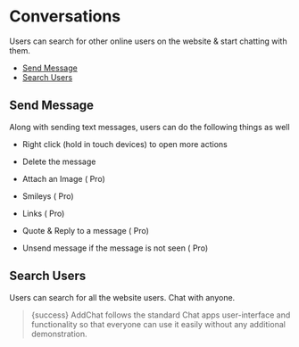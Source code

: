 # Conversations

Users can search for other online users on the website & start chatting with them.


- [Send Message](#Send-message)
- [Search Users](#Search-Users)


<a name="Send-Message"></a>
## Send Message

Along with sending text messages, users can do the following things as well

- Right click (hold in touch devices) to open more actions <larecipe-badge type="secondary" circle icon="fa fa-hand-o-up"></larecipe-badge>
- Delete the message <larecipe-badge type="danger" circle icon="fa fa-trash-o"></larecipe-badge>

- Attach an Image (<larecipe-badge type="black" circle icon="fa fa-lock"></larecipe-badge> Pro)
- Smileys (<larecipe-badge type="black" circle icon="fa fa-lock"></larecipe-badge> Pro)
- Links (<larecipe-badge type="black" circle icon="fa fa-lock"></larecipe-badge> Pro)
- Quote & Reply to a message (<larecipe-badge type="black" circle icon="fa fa-lock"></larecipe-badge> Pro)
- Unsend message if the message is not seen (<larecipe-badge type="black" circle icon="fa fa-lock"></larecipe-badge> Pro)


<a name="Search-Users"></a>
## Search Users

Users can search for all the website users. Chat with anyone. 


>{success} AddChat follows the standard Chat apps user-interface and functionality so that everyone can use it easily without any additional demonstration.